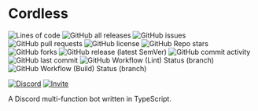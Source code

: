 # Cordless

![Lines of code](https://img.shields.io/tokei/lines/github/GGORG0/cordless_bot?label=lines%20of%20code&style=for-the-badge)
![GitHub all releases](https://img.shields.io/github/downloads/GGORG0/cordless_bot/total?style=for-the-badge)
![GitHub issues](https://img.shields.io/github/issues/GGORG0/cordless_bot?style=for-the-badge)
![GitHub pull requests](https://img.shields.io/github/issues-pr/GGORG0/cordless_bot?style=for-the-badge)
![GitHub license](https://img.shields.io/github/license/GGORG0/cordless_bot?style=for-the-badge)
![GitHub Repo stars](https://img.shields.io/github/stars/GGORG0/cordless_bot?style=for-the-badge)
![GitHub forks](https://img.shields.io/github/forks/GGORG0/cordless_bot?style=for-the-badge)
![GitHub release (latest SemVer)](https://img.shields.io/github/v/release/GGORG0/cordless_bot?style=for-the-badge)
![GitHub commit activity](https://img.shields.io/github/commit-activity/m/GGORG0/cordless_bot?style=for-the-badge)
![GitHub last commit](https://img.shields.io/github/last-commit/GGORG0/cordless_bot?style=for-the-badge)
![GitHub Workflow (Lint) Status (branch)](https://img.shields.io/github/workflow/status/GGORG0/cordless_bot/Lint/master?label=Lint&style=for-the-badge)
![GitHub Workflow (Build) Status (branch)](https://img.shields.io/github/workflow/status/GGORG0/cordless_bot/Build/master?label=Build&style=for-the-badge)

[![Discord](https://img.shields.io/discord/949409250285846528?label=Support%20server&style=for-the-badge&logo=discord)](https://l.ggorg.tk/cordless-server)
[![Invite](https://img.shields.io/static/v1?label=Invite&message=to%20your%20server&color=brightgreen&style=for-the-badge&logo=discord)](https://l.ggorg.tk/cordless-server)

A Discord multi-function bot written in TypeScript.
